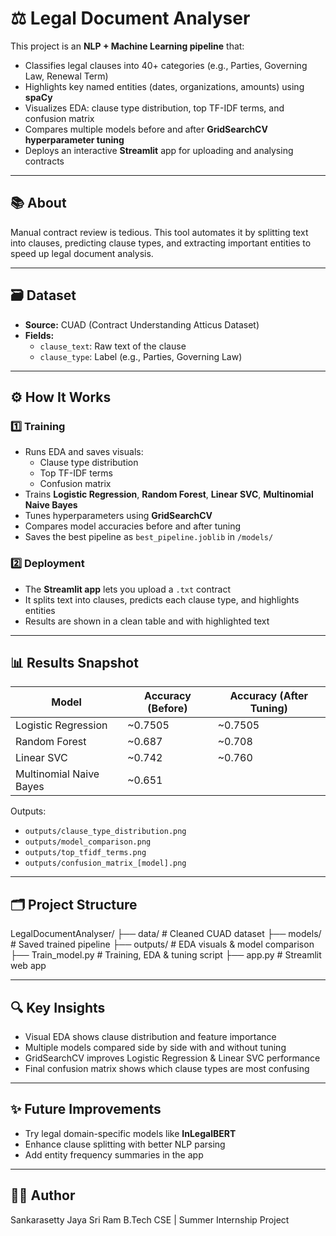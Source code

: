 # ⚖️ Legal Document Analyser

This project is an **NLP + Machine Learning pipeline** that:
- Classifies legal clauses into 40+ categories (e.g., Parties, Governing Law, Renewal Term)
- Highlights key named entities (dates, organizations, amounts) using **spaCy**
- Visualizes EDA: clause type distribution, top TF-IDF terms, and confusion matrix
- Compares multiple models before and after **GridSearchCV hyperparameter tuning**
- Deploys an interactive **Streamlit** app for uploading and analysing contracts

---

## 📚 About

Manual contract review is tedious. This tool automates it by splitting text into clauses, predicting clause types, and extracting important entities to speed up legal document analysis.

---

## 🗃️ Dataset

- **Source:** CUAD (Contract Understanding Atticus Dataset)
- **Fields:**
  - `clause_text`: Raw text of the clause
  - `clause_type`: Label (e.g., Parties, Governing Law)

---

## ⚙️ How It Works

### 1️⃣ Training

- Runs EDA and saves visuals:
  - Clause type distribution
  - Top TF-IDF terms
  - Confusion matrix
- Trains **Logistic Regression**, **Random Forest**, **Linear SVC**, **Multinomial Naive Bayes**
- Tunes hyperparameters using **GridSearchCV**
- Compares model accuracies before and after tuning
- Saves the best pipeline as `best_pipeline.joblib` in `/models/`

### 2️⃣ Deployment

- The **Streamlit app** lets you upload a `.txt` contract
- It splits text into clauses, predicts each clause type, and highlights entities
- Results are shown in a clean table and with highlighted text

---

## 📊 Results Snapshot

| Model                        | Accuracy (Before)  | Accuracy (After Tuning) |
|------------------------------|--------------------|-------------------------|
| Logistic Regression          | ~0.7505            | ~0.7505                 |
| Random Forest                | ~0.687             | ~0.708                  |
| Linear SVC                   | ~0.742             | ~0.760                  |
| Multinomial Naive Bayes      | ~0.651             |

Outputs:
- `outputs/clause_type_distribution.png`
- `outputs/model_comparison.png`
- `outputs/top_tfidf_terms.png`
- `outputs/confusion_matrix_[model].png`

---

## 🗂️ Project Structure

LegalDocumentAnalyser/
├── data/ # Cleaned CUAD dataset
├── models/ # Saved trained pipeline
├── outputs/ # EDA visuals & model comparison
├── Train_model.py # Training, EDA & tuning script
├── app.py # Streamlit web app


---

## 🔍 Key Insights

- Visual EDA shows clause distribution and feature importance
- Multiple models compared side by side with and without tuning
- GridSearchCV improves Logistic Regression & Linear SVC performance
- Final confusion matrix shows which clause types are most confusing

---

## ✨ Future Improvements

- Try legal domain-specific models like **InLegalBERT**
- Enhance clause splitting with better NLP parsing
- Add entity frequency summaries in the app

---

## 👨‍💻 Author

Sankarasetty Jaya Sri Ram
B.Tech CSE | Summer Internship Project
